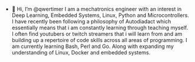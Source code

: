 - 👋 Hi, I’m @qwertimer
I am a mechatronics engineer with an interest in Deep Learning, Embedded Systems, Linux, Python and Microcontrollers. I have recently been following a philosophy of Autodiadact which essentially means that i am constantly learning through teaching myself. I often find youtubers or twitch streamers that i will learn from and am building up a repertoire of code skills across all areas of programming. I am currently learning Bash, Perl and Go. Along with expanding my understanding of Linux, Docker and embedded systems. 





